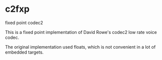 # c2fxp
fixed point codec2

This is a fixed point implementation of David Rowe's codec2 low rate voice codec.

The original implementation used floats, which is not convenient in a lot of embedded targets.
